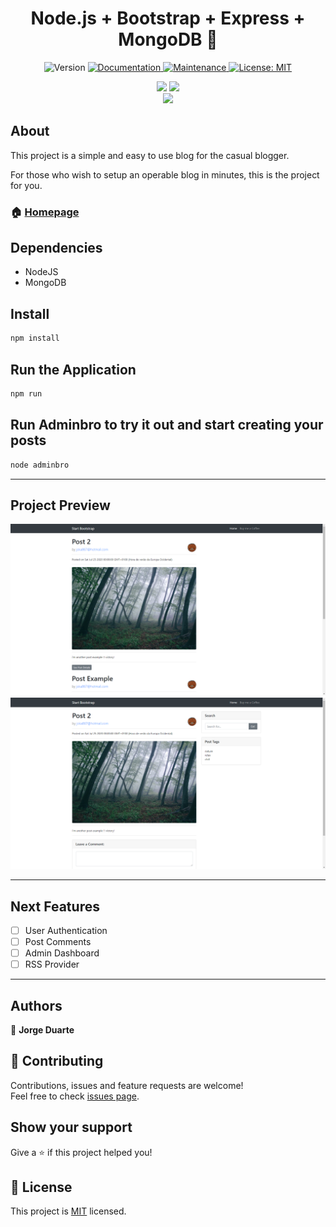 <h1 align="center"> Node.js + Bootstrap + Express + MongoDB 👋</h1>
<p align="center">
  <img alt="Version" src="https://img.shields.io/badge/version-(1.0.0)-blue.svg?cacheSeconds=2592000" />
  <a href="https://github.com/jorgermduarte/Node-Blog#readme" target="_blank">
    <img alt="Documentation" src="https://img.shields.io/badge/documentation-yes-brightgreen.svg" />
  </a>
  <a href="https://github.com/jorgermduarte/Node-Blog/graphs/commit-activity" target="_blank">
    <img alt="Maintenance" src="https://img.shields.io/badge/Maintained%3F-yes-green.svg" />
  </a>
  <a href="https://github.com/jorgermduarte/Node-Blog/blob/master/LICENSE" target="_blank">
    <img alt="License: MIT" src="https://img.shields.io/pypi/l/ansicolortags.svg"/>
  </a>
</p>
<p align="center">
  <img src="https://forthebadge.com/images/badges/built-by-developers.svg"/>
  <img src="https://forthebadge.com/images/badges/built-with-love.svg"/>
  <br>
  <img src="https://forthebadge.com/images/badges/made-with-javascript.svg">
</p>

## About

This project is a simple and easy to use blog for the casual blogger. 

For those who wish to setup an operable blog in minutes, this is the project for you.


### 🏠 [Homepage](https://github.com/jorgermduarte/Node-Blog#readme)

## Dependencies

- NodeJS
- MongoDB


## Install

```sh
npm install
```

## Run the Application

```sh
npm run
```

## Run Adminbro to try it out and start creating your posts

```sh
node adminbro
```

---

## Project Preview

![Main Page](https://raw.githubusercontent.com/jorgermduarte/Node-Blog/master/public/imgs/example/index.png)
![Post Details](https://raw.githubusercontent.com/jorgermduarte/Node-Blog/master/public/imgs/example/details.png)

---

## Next Features

- [ ] User Authentication
- [ ] Post Comments
- [ ] Admin Dashboard
- [ ] RSS Provider

---

## Authors

👤 **Jorge Duarte**

## 🤝 Contributing

Contributions, issues and feature requests are welcome!<br />Feel free to check [issues page](https://github.com/jorgermduarte/Node-Blog/issues). 

## Show your support

Give a ⭐️ if this project helped you!

## 📝 License

This project is [MIT](https://github.com/jorgermduarte/Node-Blog/blob/master/LICENSE) licensed.
